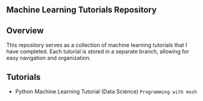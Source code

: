 ## Machine Learning Tutorials Repository

## Overview
This repository serves as a collection of machine learning tutorials that I have completed. Each tutorial is stored in a separate branch, allowing for easy navigation and organization.

## Tutorials
- Python Machine Learning Tutorial (Data Science) ```Programming with mosh```
